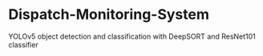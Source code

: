 # Dispatch-Monitoring-System
YOLOv5 object detection and classification with DeepSORT and ResNet101 classifier
